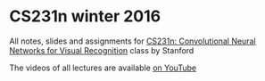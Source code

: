 # CS231n winter 2016

All notes, slides and assignments for [CS231n: Convolutional Neural Networks for Visual Recognition](http://vision.stanford.edu/teaching/cs231n/) class by Stanford

The videos of all lectures are available [on YouTube](https://www.youtube.com/playlist?list=PLkt2uSq6rBVctENoVBg1TpCC7OQi31AlC)
